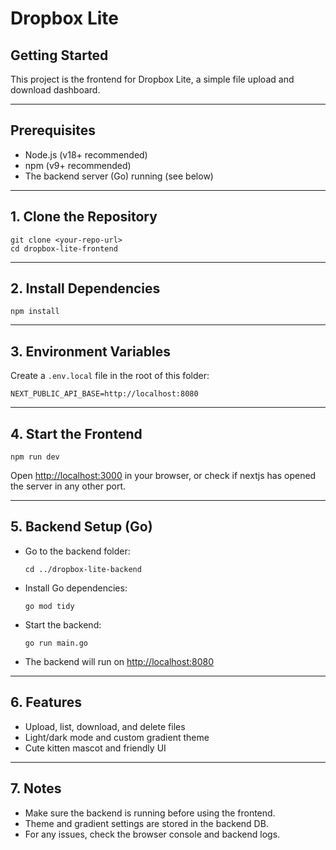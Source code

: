 # Dropbox Lite

## Getting Started

This project is the frontend for Dropbox Lite, a simple file upload and download dashboard.

---

## Prerequisites

- Node.js (v18+ recommended)
- npm (v9+ recommended)
- The backend server (Go) running (see below)

---

## 1. Clone the Repository

```
git clone <your-repo-url>
cd dropbox-lite-frontend
```

---

## 2. Install Dependencies

```
npm install
```

---

## 3. Environment Variables

Create a `.env.local` file in the root of this folder:

```
NEXT_PUBLIC_API_BASE=http://localhost:8080
```

---

## 4. Start the Frontend

```
npm run dev
```

Open [http://localhost:3000](http://localhost:3000) in your browser, or check if nextjs has opened the server in any other port.

---

## 5. Backend Setup (Go)

- Go to the backend folder:
  ```
  cd ../dropbox-lite-backend
  ```
- Install Go dependencies:
  ```
  go mod tidy
  ```
- Start the backend:
  ```
  go run main.go
  ```
- The backend will run on [http://localhost:8080](http://localhost:8080)

---

## 6. Features

- Upload, list, download, and delete files
- Light/dark mode and custom gradient theme
- Cute kitten mascot and friendly UI

---

## 7. Notes

- Make sure the backend is running before using the frontend.
- Theme and gradient settings are stored in the backend DB.
- For any issues, check the browser console and backend logs.
